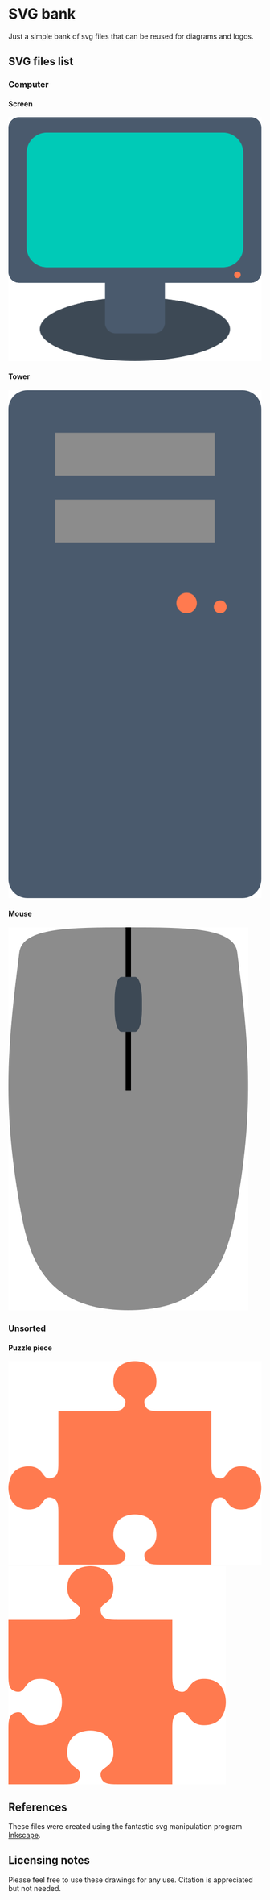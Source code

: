 # SVG bank
Just a simple bank of svg files that can be reused for diagrams and logos.

## SVG files list
### Computer
#### Screen
![Computer screen](computer/screen.svg)

#### Tower
![Computer tower](computer/tower.svg)

#### Mouse
![Computer mouse](computer/mouse.svg)

### Unsorted
#### Puzzle piece
![Puzzle piece](puzzle.svg)
![Puzzle piece 2](puzzle-2.svg)

## References
These files were created using the fantastic svg manipulation program
[Inkscape](https://inkscape.org/).

## Licensing notes
Please feel free to use these drawings for any use. Citation is appreciated but
not needed.
